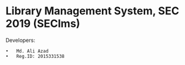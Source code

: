 # Library Management System, SEC 2019 (SEClms)

Developers:

    •	Md. Ali Azad
    •	Reg.ID: 2015331538
            
